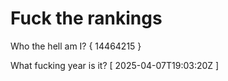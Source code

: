 # Fuck the rankings

Who the hell am I?
{ 14464215 }

What fucking year is it?
[ 2025-04-07T19:03:20Z ]
